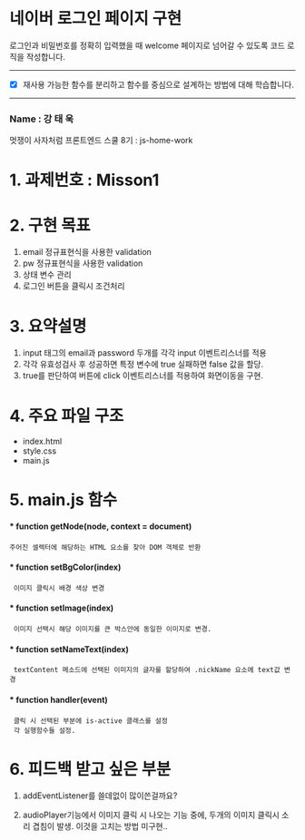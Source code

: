 # 네이버 로그인 페이지 구현

로그인과 비밀번호를 정확히 입력했을 때 welcome 페이지로 넘어갈 수 있도록 코드 로직을 작성합니다.

---

- [x] 재사용 가능한 함수를 분리하고 함수를 중심으로 설계하는 방법에 대해 학습합니다.

---

### Name : 강 태 욱

멋쟁이 사자처럼 프론트엔드 스쿨 8기 : js-home-work

# 1. 과제번호 : Misson1

# 2. 구현 목표

1. email 정규표현식을 사용한 validation
2. pw 정규표현식을 사용한 validation
3. 상태 변수 관리
4. 로그인 버튼을 클릭시 조건처리

# 3. 요약설명

1. input 태그의 email과 password 두개를 각각 input 이벤트리스너를 적용
2. 각각 유효성검사 후 성공하면 특정 변수에 true 실패하면 false 값을 할당.
3. true를 판단하여 버튼에 click 이벤트리스너를 적용하여 화면이동을 구현.

# 4. 주요 파일 구조

- index.html
- style.css
- main.js

# 5. main.js 함수

#### \* function getNode(node, context = document)

    주어진 셀렉터에 해당하는 HTML 요소를 찾아 DOM 객체로 반환

#### \* function setBgColor(index)

     이미지 클릭시 배경 색상 변경

#### \* function setImage(index)

     이미지 선택시 해당 이미지를 큰 박스안에 동일한 이미지로 변경.

#### \* function setNameText(index)

     textContent 메소드에 선택된 이미지의 글자를 할당하여 .nickName 요소에 text값 변경

#### \* function handler(event)

     클릭 시 선택된 부분에 is-active 클래스를 설정
     각 실행함수들 설정.

# 6. 피드백 받고 싶은 부분

1. addEventListener를 쓸데없이 많이쓴걸까요?

2. audioPlayer기능에서 이미지 클릭 시 나오는 기능 중에, 두개의 이미지 클릭시 소리 겹침이 발생. 이것을 고치는 방법 미구현..
